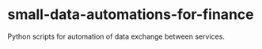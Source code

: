 # small-data-automations-for-finance
Python scripts for automation of data exchange between services.
